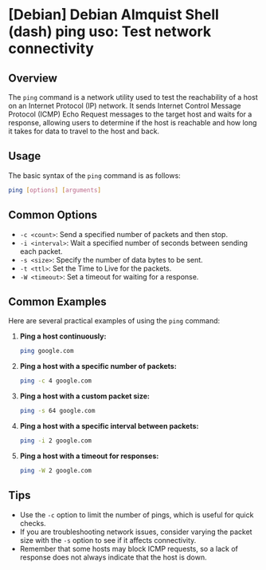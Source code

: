 # [Debian] Debian Almquist Shell (dash) ping uso: Test network connectivity

## Overview
The `ping` command is a network utility used to test the reachability of a host on an Internet Protocol (IP) network. It sends Internet Control Message Protocol (ICMP) Echo Request messages to the target host and waits for a response, allowing users to determine if the host is reachable and how long it takes for data to travel to the host and back.

## Usage
The basic syntax of the `ping` command is as follows:

```bash
ping [options] [arguments]
```

## Common Options
- `-c <count>`: Send a specified number of packets and then stop.
- `-i <interval>`: Wait a specified number of seconds between sending each packet.
- `-s <size>`: Specify the number of data bytes to be sent.
- `-t <ttl>`: Set the Time to Live for the packets.
- `-W <timeout>`: Set a timeout for waiting for a response.

## Common Examples
Here are several practical examples of using the `ping` command:

1. **Ping a host continuously:**
   ```bash
   ping google.com
   ```

2. **Ping a host with a specific number of packets:**
   ```bash
   ping -c 4 google.com
   ```

3. **Ping a host with a custom packet size:**
   ```bash
   ping -s 64 google.com
   ```

4. **Ping a host with a specific interval between packets:**
   ```bash
   ping -i 2 google.com
   ```

5. **Ping a host with a timeout for responses:**
   ```bash
   ping -W 2 google.com
   ```

## Tips
- Use the `-c` option to limit the number of pings, which is useful for quick checks.
- If you are troubleshooting network issues, consider varying the packet size with the `-s` option to see if it affects connectivity.
- Remember that some hosts may block ICMP requests, so a lack of response does not always indicate that the host is down.